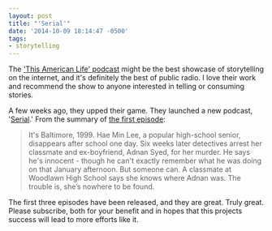 ```yaml
---
layout: post
title: "'Serial'"
date: '2014-10-09 18:14:47 -0500'
tags:
- storytelling
---
```

<p>The <a href="http://www.thisamericanlife.org">'This American Life' podcast</a> might be the best showcase of storytelling on the internet, and it's definitely the best of public radio. I love their work and recommend the show to anyone interested in telling or consuming stories.</p>
<p>A few weeks ago, they upped their game. They launched a new podcast, '<a href="http://serialpodcast.org">Serial</a>.' From the summary of <a href="http://serialpodcast.org/season-one/1/the-alibi">the first episode</a>:</p>
<blockquote><p>It's Baltimore, 1999. Hae Min Lee, a popular high-school senior, disappears after school one day. Six weeks later detectives arrest her classmate and ex-boyfriend, Adnan Syed, for her murder. He says he's innocent - though he can't exactly remember what he was doing on that January afternoon. But someone can. A classmate at Woodlawn High School says she knows where Adnan was. The trouble is, she’s nowhere to be found.</p></blockquote>
<p>The first three episodes have been released, and they are great. Truly great. Please subscribe, both for your benefit and in hopes that this projects success will lead to more efforts like it.</p>
